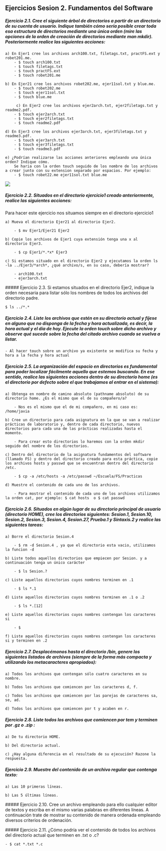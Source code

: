 ## Ejercicios Sesion 2. Fundamentos del Software

##### Ejercicio 2.1. Cree el siguiente árbol de directorios a partir de un directorio de su cuenta de usuario. Indique también cómo sería posible crear toda esa estructura de directorios mediante una única orden (mire las opciones de la orden de creación de directorios mediante man mkdir). Posteriormente realice las siguientes acciones:
	a) En Ejer1 cree los archivos arch100.txt, filetags.txt, practFS.ext y robet201.me.
		- $ touch arch100.txt
		- $ touch filetags.txt
		- $ touch practFS.ext
		- $ touch robet201.me
    
	b) En Ejer21 cree los archivos robet202.me, ejer11sol.txt y blue.me.
    	- $ touch robet202.me
    	- $ touch ejer11sol.txt
    	- $ touch blue.me
    	
	￼￼￼￼￼c) En Ejer2 cree los archivos ejer2arch.txt, ejer2filetags.txt y readme2.pdf.
    	- $ touch ejer2arch.txt
    	- $ touch ejer2filetags.txt
    	- $ touch readme2.pdf
    
	d) En Ejer3 cree los archivos ejer3arch.txt, ejer3filetags.txt y readme3.pdf.
    	- $ touch ejer3arch.txt
    	- $ touch ejer3filetags.txt
    	- $ touch readme3.pdf
    	
	e) ¿Podrían realizarse las acciones anteriores empleando una única orden? Indique cómo.
    	Se haria con la orden touch seguido de los nombre de los archivos a crear junto con su extension separado por espacios. Por ejemplo:
        - $ touch robet22.me ejer11sol.txt blue.me

![](https://github.com/JArandaIzquierdo/FundamentosDelSoftware/blob/master/images/Ejercicio2-1.png)
    
##### Ejercicio 2.2. Situados en el directorio ejercicio1 creado anteriormente, realice las siguientes acciones:

Para hacer este ejercicio nos situamos siempre en el directorio ejercicio1
    
	a) Mueva el directorio Ejer21 al directorio Ejer2.
    
    	- $ mv Ejer1/Ejer21 Ejer2
    	
	b) Copie los archivos de Ejer1 cuya extensión tenga una x al directorio Ejer3.
    
    	- $ cp Ejer1/*.*x* Ejer3
        
	c) Si estamos situado en el directorio Ejer2 y ejecutamos la orden ls -la ../Ejer3/*arch*, ¿qué archivo/s, en su caso, debería mostrar?
    
    	- arch100.txt
    	- ejer3arch.txt 
    
##### Ejercicio 2.3. Si estamos situados en el directorio Ejer2, indique la orden necesaria para listar sólo los nombres de todos los archivos del directorio padre.

	$ ls ../*.*

##### Ejercicio 2.4. Liste los archivos que estén en su directorio actual y fíjese en alguno que no disponga de la fecha y hora actualizada, es decir, la hora actual y el día de hoy. Ejecute la orden touch sobre dicho archivo y observe qué sucede sobre la fecha del citado archivo cuando se vuelva a listar.

	- Al hacer touch sobre un archivo ya existente se modifica su fecha y hora a la fecha y hora actual

##### Ejercicio 2.5. La organización del espacio en directorios es fundamental para poder localizar fácilmente aquello que estemos buscando. En ese sentido, realice las siguientes acciones dentro de su directorio home (es el directorio por defecto sobre el que trabajamos al entrar en el sistema):
	a) Obtenga en nombre de camino absoluto (pathname absoluto) de su directorio home. ¿Es el mismo que el de su compañero/a?
    
    	- Nos es el mismo que el de mi compañero, en mi caso es: /home/javia
    
	b) Cree un directorio para cada asignatura en la que se van a realizar prácticas de laboratorio y, dentro de cada directorio, nuevos directorios para cada una de las prácticas realizadas hasta el momento.
    
    	- Para crear esto directorios lo haremos con la orden mkdir seguido del nombre de los directorios.
    
	c) Dentro del directorio de la asignatura fundamentos del software (llamado FS) y dentro del directorio creado para esta práctica, copie los archivos hosts y passwd que se encuentran dentro del directorio /etc.
    
    	- $ cp -a /etc/hosts -a /etc/passwd ~/Escuela/FS/Practicas
    
	d) Muestre el contenido de cada uno de los archivos.
     
     	- Para mostrar el contenido de cada uno de los archivos utilizamos la orden cat, por ejemplo: $ cat hosts  o $ cat passwd 


##### Ejercicio 2.6. Situados en algún lugar de su directorio principal de usuario (directorio HOME), cree los directorios siguientes: Sesion.1, Sesion.10, Sesion.2, Sesion.3, Sesion.4, Sesion.27, Prueba.1 y Sintaxis.2 y realice las siguientes tareas:
	a) Borre el directorio Sesion.4
    
    	- $ rm -d Sesion.4 , ya que el directorio esta vacio, utilizamos la funcion -d
    
	b) Liste todos aquellos directorios que empiecen por Sesion. y a continuación tenga un único carácter
    
    	- $ ls Sesion.?
    
	c) Liste aquellos directorios cuyos nombres terminen en .1
    
    	- $ ls *.1
    
	d) Liste aquellos directorios cuyos nombres terminen en .1 o .2
    
    	- $ ls *.[12]
    
	e) Liste aquellos directorios cuyos nombres contengan los caracteres si
    
    	- $ 
    
	f) Liste aquellos directorios cuyos nombres contengan los caracteres si y terminen en .2
    
##### Ejercicio 2.7. Desplacémonos hasta el directorio /bin, genere los siguientes listados de archivos (siempre de la forma más compacta y utilizando los metacaracteres apropiados):
	a) Todos los archivos que contengan sólo cuatro caracteres en su nombre.
    
	b) Todos los archivos que comiencen por los caracteres d, f.
    
	c) Todos los archivos que comiencen por las parejas de caracteres sa, se, ad.
    
	d) Todos los archivos que comiencen por t y acaben en r.
    
##### Ejercicio 2.8. Liste todos los archivos que comiencen por tem y terminen por .gz o .zip :
	a) De tu directorio HOME.
    
	b) Del directorio actual.
    
	c) ¿Hay alguna diferencia en el resultado de su ejecución? Razone la respuesta.
    
    
##### Ejercicio 2.9. Muestre del contenido de un archivo regular que contenga texto:
	a) Las 10 primeras líneas.
    
	b) Las 5 últimas líneas.

##### Ejercicio 2.10. Cree un archivo empleando para ello cualquier editor de textos y escriba en el mismo varias palabras en diferentes líneas. A continuación trate de mostrar su contenido de manera ordenada empleando diversos criterios de ordenación.


##### Ejercicio 2.11. ¿Cómo podría ver el contenido de todos los archivos del directorio actual que terminen en .txt o .c?

	- $ cat *.txt *.c